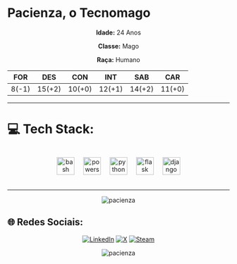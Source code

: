 # Pacienza, o Tecnomago
<div align="center">
  
**Idade:** 24 Anos

**Classe:** Mago

**Raça:** Humano

| FOR   | DES    | CON    | INT    | SAB    | CAR    |
| ----- | ------ | ------ | ------ | ------ | ------ |
| 8(-1) | 15(+2) | 10(+0) | 12(+1) | 14(+2) | 11(+0) |
</div>

---
# 💻 Tech Stack:

<br clear="both">

<div align="center">
  <img src="https://skillicons.dev/icons?i=bash" height="40" alt="bash logo"  />
  <img width="12" />
  <img src="https://skillicons.dev/icons?i=powershell" height="40" alt="powershell logo"  />
  <img width="12" />
  <img src="https://skillicons.dev/icons?i=py" height="40" alt="python logo"  />
  <img width="12" />
  <img src="https://skillicons.dev/icons?i=flask" height="40" alt="flask logo"  />
  <img width="12" />
  <img src="https://skillicons.dev/icons?i=django" height="40" alt="django logo"  />
</div>
<br>

---
<p align="center"><img src="https://github-readme-stats.vercel.app/api/top-langs?username=pacienza&hide=html&show_icons=true&theme=dracula&locale=pt-BR" alt="pacienza" /></p>




## 🌐 Redes Sociais:
<div align="center">
  
[![LinkedIn](https://img.shields.io/badge/LinkedIn-0077B5?style=for-the-badge&logo=linkedin&logoColor=white)](https://linkedin.com/in/lucas-pacienza)
[![X](https://img.shields.io/badge/X-black.svg?logo=X&logoColor=white)](https://x.com/LordKhayn)
[![Steam](https://img.shields.io/badge/Steam-000000?style=for-the-badge&logo=steam&logoColor=white)](https://steamcommunity.com/id/P4C13NZ4/)

</div>




  
<p align="center"> <img src="https://komarev.com/ghpvc/?username=pacienza&label=Profile%20views&color=1a87cb&style=flat-square" alt="pacienza" /> </p>
